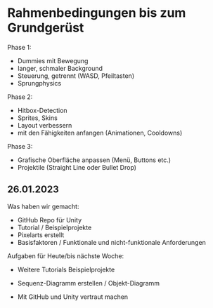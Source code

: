 # Rahmenbedingungen bis zum Grundgerüst
Phase 1:
- Dummies mit Bewegung
- langer, schmaler Background
- Steuerung, getrennt (WASD, Pfeiltasten)
- Sprungphysics

Phase 2:
- Hitbox-Detection 
- Sprites, Skins
- Layout verbessern
- mit den Fähigkeiten anfangen (Animationen, Cooldowns)

Phase 3:
- Grafische Oberfläche anpassen (Menü, Buttons etc.)
- Projektile (Straight Line oder Bullet Drop)

## 26.01.2023

Was haben wir gemacht:
- GitHub Repo für Unity
- Tutorial / Beispielprojekte
- Pixelarts erstellt
- Basisfaktoren / Funktionale und nicht-funktionale Anforderungen

Aufgaben für Heute/bis nächste Woche:

- Weitere Tutorials Beispielprojekte

- Sequenz-Diagramm erstellen / Objekt-Diagramm

- Mit GitHub und Unity vertraut machen

